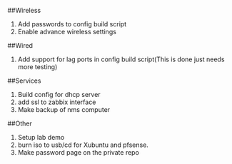 ##Wireless
1. Add passwords to config build script
2. Enable advance wireless settings

##Wired
1. Add support for lag ports in config build script(This is done just needs more testing)

##Services
1. Build config for dhcp server
2. add ssl to zabbix interface
3. Make backup of nms computer

##Other
1. Setup lab demo
2. burn iso to usb/cd for Xubuntu and pfsense.
3. Make password page on the private repo
